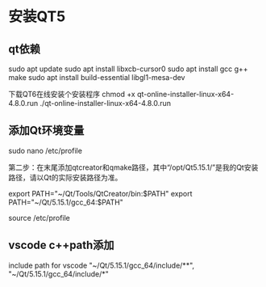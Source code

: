 
# 安装QT5

## qt依赖

sudo apt update
sudo apt install libxcb-cursor0
sudo apt install gcc g++ make
sudo apt install build-essential libgl1-mesa-dev

下载QT6在线安装个安装程序
chmod +x qt-online-installer-linux-x64-4.8.0.run
./qt-online-installer-linux-x64-4.8.0.run

## 添加Qt环境变量

sudo nano /etc/profile 

第二步：在末尾添加qtcreator和qmake路径，其中“/opt/Qt5.15.1/”是我的Qt安装路径，请以Qt的实际安装路径为准。

export PATH="~/Qt/Tools/QtCreator/bin:$PATH"
export PATH="~/Qt/5.15.1/gcc_64:$PATH"

source /etc/profile

## vscode c++path添加

include path for vscode
"~/Qt/5.15.1/gcc_64/include/**",
"~/Qt/5.15.1/gcc_64/include/*"